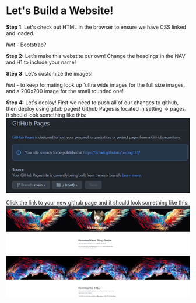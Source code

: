 # Let's Build a Website!

**Step 1:** Let's check out HTML in the browser to ensure we have CSS linked and loaded.

 *hint* - Bootstrap?

 **Step 2:** Let's make this webstite our own! Change the headings in the NAV and H1 to include your name!

**Step 3:** Let's customize the images! 

*hint* - to keep formating look up 'ultra wide images for the full size images, and a   200x200 image for the small rounded one!

**Step 4:** Let's deploy! First we need to push all of our changes to github, then deploy using gitub pages! Github Pages is located in setting -> pages. It should look something like this: ![Pages Screenshot](/assets/images/pages.png)

Click the link to your new github page and it should look something like this: ![Website](/assets/images/website.png)